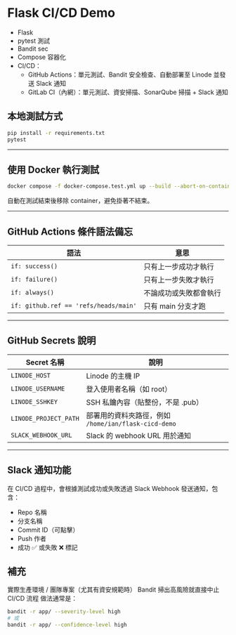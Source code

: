 # Flask CI/CD Demo

- Flask
- pytest 測試
- Bandit sec
- Compose 容器化
- CI/CD：
    - GitHub Actions：單元測試、Bandit 安全檢查、自動部署至 Linode 並發送 Slack 通知
    - GitLab CI（內網）：單元測試、資安掃描、SonarQube 掃描 + Slack 通知


## 本地測試方式

```bash
pip install -r requirements.txt
pytest
```

---

## 使用 Docker 執行測試

```bash
docker compose -f docker-compose.test.yml up --build --abort-on-container-exit
```
自動在測試結束後移除 container，避免掛著不結束。

---

## GitHub Actions 條件語法備忘

| 語法                              | 意思                             |
|-----------------------------------|----------------------------------|
| `if: success()`                   | 只有上一步成功才執行              |
| `if: failure()`                   | 只有上一步失敗才執行              |
| `if: always()`                    | 不論成功或失敗都會執行            |
| `if: github.ref == 'refs/heads/main'` | 只有 main 分支才跑               |

---

## GitHub Secrets 說明

| Secret 名稱              | 說明                                     |
|--------------------------|------------------------------------------|
| `LINODE_HOST`            | Linode 的主機 IP                         |
| `LINODE_USERNAME`        | 登入使用者名稱（如 root）               |
| `LINODE_SSHKEY`          | SSH 私鑰內容（貼整份，不是 .pub）         |
| `LINODE_PROJECT_PATH`    | 部署用的資料夾路徑，例如 `/home/ian/flask-cicd-demo` |
| `SLACK_WEBHOOK_URL`      | Slack 的 webhook URL 用於通知           |

---

## Slack 通知功能

在 CI/CD 過程中，會根據測試成功或失敗透過 Slack Webhook 發送通知，包含：

- Repo 名稱
- 分支名稱
- Commit ID（可點擊）
- Push 作者
- 成功 ✅ 或失敗 ❌ 標記



## 補充
實際生產環境 / 團隊專案（尤其有資安規範時）
Bandit 掃出高風險就直接中止 CI/CD 流程
做法通常是：
```bash
bandit -r app/ --severity-level high
# 或
bandit -r app/ --confidence-level high
```



